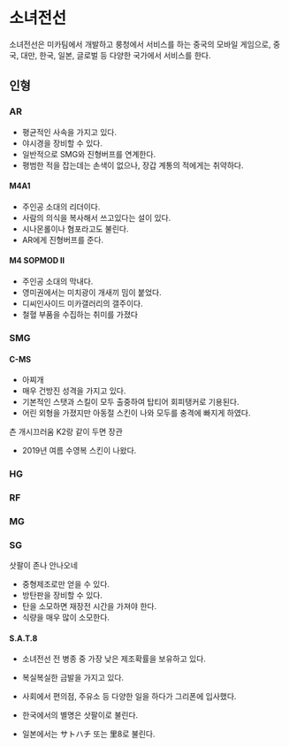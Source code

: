 # 소녀전선

소녀전선은 미카팀에서 개발하고 룽청에서 서비스를 하는 중국의 모바일 게임으로, 중국, 대만, 한국, 일본, 글로벌 등 다양한 국가에서 서비스를 한다.



## 인형

### AR

* 평균적인 사속을 가지고 있다.
* 야시경을 장비할 수 있다.
* 일반적으로 SMG와 진형버프를 연계한다.
* 평범한 적을 잡는데는 손색이 없으나, 장갑 계통의 적에게는 취약하다.

#### M4A1

* 주인공 소대의 리더이다.
* 사람의 의식을 복사해서 쓰고있다는 설이 있다.
* 시나몬롤이나 혐포라고도 불린다.
* AR에게 진형버프를 준다.



#### M4 SOPMOD II

* 주인공 소대의 막내다.
* 영미권에서는 미치광이 개새끼 밈이 붙었다.
* 디씨인사이드 미카갤러리의 갤주이다.
* 철혈 부품을 수집하는 취미를 가졌다



### SMG

#### C-MS

* 아찌개
* 매우 건방진 성격을 가지고 있다.
* 기본적인 스탯과 스킬이 모두 출중하여 탑티어 회피탱커로 기용된다.
* 어린 외형을 가졌지만 아동절 스킨이 나와 모두를 충격에 빠지게 하였다.

츤 개시끄러움 K2랑 같이 두면 장관

* 2019년 여름 수영복 스킨이 나왔다.

### HG

### RF

### MG

### SG

삿팔이 존나 안나오네

* 중형제조로만 얻을 수 있다.
* 방탄판을 장비할 수 있다.
* 탄을 소모하면 재장전 시간을 가져야 한다.
* 식량을 매우 많이 소모한다.

#### S.A.T.8

* 소녀전선 전 병종 중 가장 낮은 제조확률을 보유하고 있다.
* 복실복실한 금발을 가지고 있다.
* 사회에서 편의점, 주유소 등 다양한 일을 하다가 그리폰에 입사했다.

* 한국에서의 별명은 삿팔이로 불린다.
* 일본에서는 サトハチ 또는 里8로 불린다.
